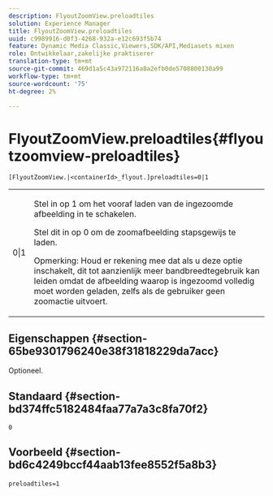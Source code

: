 ```yaml
---
description: FlyoutZoomView.preloadtiles
solution: Experience Manager
title: FlyoutZoomView.preloadtiles
uuid: c9989916-d0f3-4268-932a-e12c693f5b74
feature: Dynamic Media Classic,Viewers,SDK/API,Mediasets mixen
role: Ontwikkelaar,zakelijke praktiserer
translation-type: tm+mt
source-git-commit: 469d1a5c43a972116a8a2efb0de5708800130a99
workflow-type: tm+mt
source-wordcount: '75'
ht-degree: 2%

---
```



# FlyoutZoomView.preloadtiles{#flyoutzoomview-preloadtiles}

`[FlyoutZoomView.|<containerId>_flyout.]preloadtiles=0|1`

<table id="table_E314540D347D47699C04EB80D20C0721"> 
 <tbody> 
  <tr> 
   <td colname="col1"> <p> <span class="codeph"> 0|1</span> </p> </td> 
   <td colname="col2"> <p> Stel in op <span class="codeph"> 1</span> om het vooraf laden van de ingezoomde afbeelding in te schakelen. </p> <p>Stel dit in op <span class="codeph"> 0</span> om de zoomafbeelding stapsgewijs te laden. </p> <p> <p>Opmerking:  Houd er rekening mee dat als u deze optie inschakelt, dit tot aanzienlijk meer bandbreedtegebruik kan leiden omdat de afbeelding waarop is ingezoomd volledig moet worden geladen, zelfs als de gebruiker geen zoomactie uitvoert. </p> </p> </td> 
  </tr> 
 </tbody> 
</table>

## Eigenschappen {#section-65be9301796240e38f31818229da7acc}

Optioneel.

## Standaard {#section-bd374ffc5182484faa77a7a3c8fa70f2}

`0`

## Voorbeeld {#section-bd6c4249bccf44aab13fee8552f5a8b3}

`preloadtiles=1`
